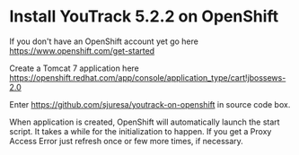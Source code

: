 Install YouTrack 5.2.2 on OpenShift
===================================

If you don't have an OpenShift account yet go here https://www.openshift.com/get-started

Create a Tomcat 7 application here https://openshift.redhat.com/app/console/application_type/cart!jbossews-2.0

Enter https://github.com/sjuresa/youtrack-on-openshift in source code box.

When application is created, OpenShift will automatically launch the start script. It takes a while for the initialization to happen. If you get a Proxy Access Error just refresh once or few more times, if necessary.
